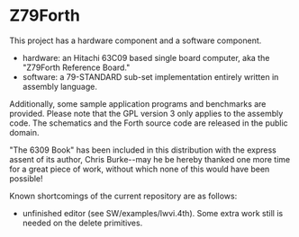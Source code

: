 # Z79Forth
This project has a hardware component and a software component.

- hardware: an Hitachi 63C09 based single board computer, aka the "Z79Forth
  Reference Board."
- software: a 79-STANDARD sub-set implementation entirely written in assembly
  language.

Additionally, some sample application programs and benchmarks are provided.
Please note that the GPL version 3 only applies to the assembly code. The
schematics and the Forth source code are released in the public domain.

"The 6309 Book" has been included in this distribution with the express assent
of its author, Chris Burke--may he be hereby thanked one more time for a great
piece of work, without which none of this would have been possible!

Known shortcomings of the current repository are as follows:

- unfinished editor (see SW/examples/lwvi.4th). Some extra work still is needed
  on the delete primitives.
  
